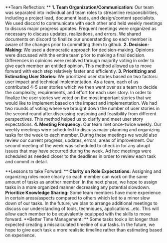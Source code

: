 **Team Reflection: **
**1. Team Organization/Communication:** Our team was separated into individual and team  roles to streamline responsibilities, including a project lead, document leads, and design/content specialists. We used discord to communicate with each other and held weekly meetings to discuss major progress updates. Frequent meetings were organized as necessary to discuss updates, realizations, and errors. We shared documents on discord to finalize our understanding so each member is aware of the changes prior to committing them to github. 
**2. Decision-Making:** We used a democratic approach for decision-making. Opinions were discussed with the entire team prior to making a final decision. Differences in opinions were resolved through majority voting in order to give each member an entitled opinion. This method allowed us to move forward with each step relatively faster and efficiently. 
**3. Prioritizing and Estimating User Stories:** We prioritized user stories based on two factors: user impact and technical implementation. As a team, each of us contributed 4-5 user stories which we then went over as a team to decide the complexity, requirements, and effort for each user story. In order to finalize the user stories we voted on the most important stories that we would like to implement based on the impact and implementation. We had two rounds of voting where we brought down the number of user stories in the second round after discussing reasoning and feasibility from different perspectives. This method helped us to clarify and meet user story expectations. 
**4. Meeting Frequency:** Our team met once-twice weekly. Our weekly meetings were scheduled to discuss major planning and organizing tasks for the week to each member. During these meetings we would also review our current progress, updates, errors, areas of improvement. Our second meeting of the week was scheduled to check in for any abrupt issues that may have occurred during the week. Ad hoc meetings were scheduled as needed closer to the deadlines in order to review each task and commit in detail. 


**Lessons to take Forward: **
**Clarity on Role Expectations:** Assigning and organizing roles more clearly so each member can work on the same amount of tasks as another member. In the next phase, we hope to assign tasks in a more organized manner decreasing any potential slowdown. 
**Prioritize Knowledge Sharing:** Some team members have more experience in certain areas/aspects compared to others which led to a minor slow down of our tasks. In the future, we plan to arrange additional meetings to discuss our understanding of tools, techniques, applications…etc. This will allow each member to be equivalently equipped with the skills to move forward. 
**Better Time Management: ** Some tasks took a lot longer than expected creating a miscalculated timeline of our tasks. In the future, we hope to give each task a more realistic timeline rather than estimating based on experience. 
